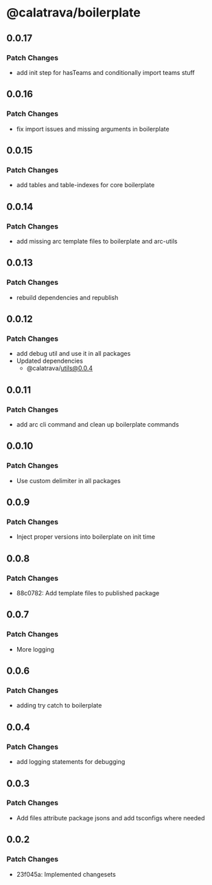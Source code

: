 # @calatrava/boilerplate

## 0.0.17

### Patch Changes

- add init step for hasTeams and conditionally import teams stuff

## 0.0.16

### Patch Changes

- fix import issues and missing arguments in boilerplate

## 0.0.15

### Patch Changes

- add tables and table-indexes for core boilerplate

## 0.0.14

### Patch Changes

- add missing arc template files to boilerplate and arc-utils

## 0.0.13

### Patch Changes

- rebuild dependencies and republish

## 0.0.12

### Patch Changes

- add debug util and use it in all packages
- Updated dependencies
  - @calatrava/utils@0.0.4

## 0.0.11

### Patch Changes

- add arc cli command and clean up boilerplate commands

## 0.0.10

### Patch Changes

- Use custom delimiter in all packages

## 0.0.9

### Patch Changes

- Inject proper versions into boilerplate on init time

## 0.0.8

### Patch Changes

- 88c0782: Add template files to published package

## 0.0.7

### Patch Changes

- More logging

## 0.0.6

### Patch Changes

- adding try catch to boilerplate

## 0.0.4

### Patch Changes

- add logging statements for debugging

## 0.0.3

### Patch Changes

- Add files attribute package jsons and add tsconfigs where needed

## 0.0.2

### Patch Changes

- 23f045a: Implemented changesets
